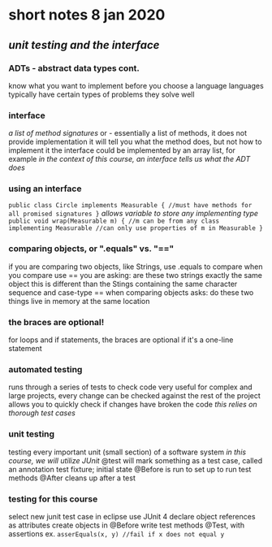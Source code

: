 # short notes 8 jan 2020
## _unit testing and the interface_

### ADTs - abstract data types cont.
know what you want to implement before you choose a language
languages typically have certain types of problems they solve well

### interface
*a list of method signatures*
or - essentially a list of methods, it does not provide implementation
it will tell you what the method does, but not how to implement it
the interface could be implemented by an array list, for example
_in the context of this course, an interface tells us what the ADT does_

### using an interface
`public class Circle implements Measurable {
  //must have methods for all promised signatures
}`
_allows variable to store any implementing type_
`public void wrap(Measurable m) {
  //m can be from any class implementing Measurable
  //can only use properties of m in Measurable
}`

### comparing objects, or ".equals" vs. "=="
if you are comparing two objects, like Strings, use .equals to compare
when you compare use == you are asking: are these two strings exactly the same object
this is different than the Stings containing the same character sequence and case-type
== when comparing objects asks: do these two things live in memory at the same location

### the braces are optional!
for loops and if statements, the braces are optional if it's a one-line statement

### automated testing
runs through a series of tests to check code
very useful for complex and large projects, every change can be checked against the rest of the project
allows you to quickly check if changes have broken the code
_this relies on thorough test cases_

### unit testing
testing every important unit (small section) of a software system
_in this course, we will utilize JUnit_
@test will mark something as a test case, called an annotation
test fixture; initial state
@Before is run to set up to run test methods
@After cleans up after a test

### testing for this course
select new junit test case in eclipse
use JUnit 4
declare object references as attributes
create objects in @Before
write test methods @Test, with assertions
	ex. `asserEquals(x, y) //fail if x does not equal y`

